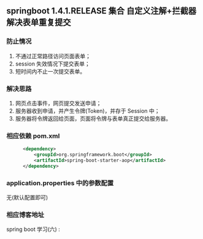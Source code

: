 ## springboot 1.4.1.RELEASE 集合 自定义注解+拦截器 解决表单重复提交

### 防止情况
1. 不通过正常路径访问页面表单；
2. session 失效情况下提交表单；
3. 短时间内不止一次提交表单。

### 解决思路
1. 网页点击事件，网页提交发送申请；
2. 服务器收到申请，并产生令牌(Token)，并存于 Session 中；
3. 服务器将令牌返回给页面，页面将令牌与表单真正提交给服务器。

### 相应依赖 pom.xml
```xml
      <dependency>
          <groupId>org.springframework.boot</groupId>
          <artifactId>spring-boot-starter-aop</artifactId>
      </dependency>
```

### application.properties 中的参数配置
无(默认配置即可)

### 相应博客地址
spring boot 学习(六) :